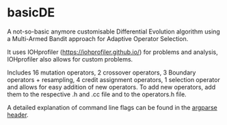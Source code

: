 # basicDE
A not-so-basic anymore customisable Differential Evolution algorithm using a Multi-Armed Bandit approach for Adaptive Operator Selection.

It uses IOHprofiler (https://iohprofiler.github.io/) for problems and analysis, IOHprofiler also allows for custom problems.

Includes 16 mutation operators, 2 crossover operators, 3 Boundary operators + resampling, 4 credit assignment operators, 1 selection operator and allows for easy addition of new operators. To add new operators, add them to the respective .h and .cc file and to the operators.h file.

A detailed explanation of command line flags can be found in the [argparse header](include/argparse.h).
